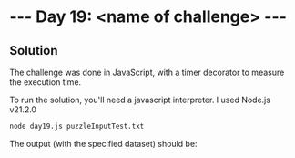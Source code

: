 # --- Day 19: \<name of challenge\> ---

## Solution

The challenge was done in JavaScript, with a timer decorator to measure the execution time.

To run the solution, you'll need a javascript interpreter. I used Node.js v21.2.0

```zsh
node day19.js puzzleInputTest.txt
```

The output (with the specified dataset) should be:

```zsh

```
